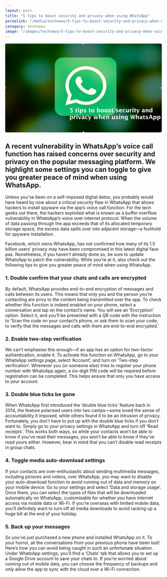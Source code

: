 ```yaml
---
layout: post
title: "5 tips to boost security and privacy when using WhatsApp"
permalink: "/media/technews/5-tips-to-boost-security-and-privacy-when-using-whatsapp"
category: technews
image: "/images/technews/5-tips-to-boost-security-and-privacy-when-using-whatsapp.png"
---
```


![TechNews Whatsapp Tips](/images/technews/5-tips-to-boost-security-and-privacy-when-using-whatsapp.png)


A recent vulnerability in WhatsApp’s voice call function has raised concerns over security and privacy on the popular messaging platform. We highlight some settings you can toggle to give you greater peace of mind when using WhatsApp. 
---

Unless you’ve been on a self-imposed digital detox, you probably would have heard by now about a critical security flaw in WhatsApp that allows hackers to install spyware via the app’s voice call function. For the tech geeks out there, the hackers exploited what is known as a buffer overflow vulnerability in WhatsApp’s voice over internet protocol. When the volume of data passing through the app exceeds that of its allocated temporary storage space, the excess data spills over into adjacent storage—a foothold for spyware installation. 

Facebook, which owns WhatsApp, has not confirmed how many of its 1.5 billion users’ privacy may have been compromised in this latest digital faux pas. Nonetheless, if you haven’t already done so, be sure to update WhatsApp to patch the vulnerability. While you’re at it, also check out the following tips to give you greater peace of mind when using WhatsApp. 

### **1. Double confirm that your chats and calls are encrypted**

By default, WhatsApp provides end-to-end encryption of messages and calls between its users. This means that only you and the person you’re contacting are privy to the content being transmitted over the app. To check whether this function is indeed enabled on your phone, select a conversation and tap on the contact’s name. You will see an ‘Encryption’ option. Select it, and you’ll be presented with a QR code with the instruction to ‘Scan the code on your contact’s phone, or ask them to scan your code, to verify that the messages and calls with them are end-to-end encrypted.’

### **2. Enable two-step verification**

We can’t emphasise this enough—if an app has an option for two-factor authentication, enable it. To activate this function on WhatsApp, go to your WhatsApp settings page, select ‘Account’, and turn on ‘Two-step verification’. Whenever you (or someone else) tries to register your phone number with WhatsApp again, a six-digit PIN code will be required before registration can be completed. This helps ensure that only you have access to your account. 

### **3. Double blue ticks be gone**

When WhatsApp first introduced the ‘double blue ticks’ feature back in 2014, the feature polarised users into two camps—some loved the sense of accountability it imposed, while others found it to be an intrusion of privacy. Fortunately, you don’t have to put up with the double blue ticks if you don’t want to. Simply go to your privacy settings in WhatsApp and turn off ‘Read receipts’. This works both ways, so while your contacts won’t be able to know if you’ve read their messages, you won’t be able to know if they’ve read yours either. However, bear in mind that you can’t disable read receipts in group chats.

### **4. Toggle media auto-download settings**

If your contacts are over-enthusiastic about sending multimedia messages, including pictures and videos, over WhatsApp, you may want to disable your auto-download function to avoid running out of data and memory on your mobile device. Go to your settings and select ‘Data and storage usage’. Once there, you can select the types of files that will be downloaded automatically on WhatsApp, customisable for whether you have internet access via mobile data or Wi-Fi. If you’re overseas with limited mobile data, you’ll definitely want to turn off all media downloads to avoid racking up a huge bill at the end of your holiday.

### **5. Back up your messages**

So you’ve just purchased a new phone and installed WhatsApp on it. To your horror, all the conversations from your previous phone have been lost! Here’s how you can avoid being caught in such an unfortunate situation. Under WhatsApp settings, you’ll find a ‘Chats’ tab that allows you to set up a Google Drive account to save your chats to. If you’re worried about running out of mobile data, you can choose the frequency of backups and only allow the app to sync with the cloud over a Wi-Fi connection.
